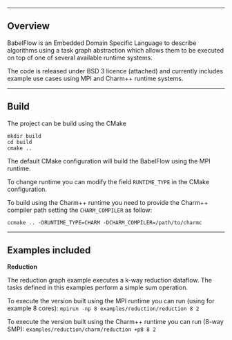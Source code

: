 
--------------------------------------
Overview
--------------------------------------

BabelFlow is an Embedded Domain Specific Language to describe algorithms 
using a task graph abstraction which allows them to be executed on top 
of one of several available runtime systems.

The code is released under BSD 3 licence (attached) and currently includes
example use cases using MPI and Charm++ runtime systems.

--------------------------------------
Build
--------------------------------------

The project can be build using the CMake 

```
mkdir build
cd build
cmake .. 
```
The default CMake configuration will build the BabelFlow using the MPI
runtime. 

To change runtime you can modify the field `RUNTIME_TYPE` in the CMake
configuration.

To build using the Charm++ runtime you need to provide the Charm++ compiler path
setting the `CHARM_COMPILER` as follow:

`ccmake .. -DRUNTIME_TYPE=CHARM -DCHARM_COMPILER=/path/to/charmc`

--------------------------------------
Examples included
--------------------------------------

**Reduction**

The reduction graph example executes a k-way reduction dataflow. 
The tasks defined in this examples perform a simple sum operation.

To execute the version built using the MPI runtime you can run (using for example 8 cores):
`mpirun -np 8 examples/reduction/reduction 8 2`

To execute the version built using the Charm++ runtime you can run (8-way SMP):
`examples/reduction/charm/reduction +p8 8 2`
